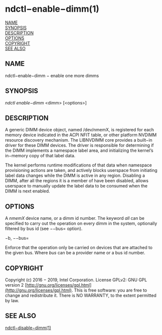 # ndctl−enable−dimm\(1\)

[NAME](ndctl-enable-dimm.md#name)  
[SYNOPSIS](ndctl-enable-dimm.md#synopsis)  
[DESCRIPTION](ndctl-enable-dimm.md#description)  
[OPTIONS](ndctl-enable-dimm.md#options)  
[COPYRIGHT](ndctl-enable-dimm.md#copyright)  
[SEE ALSO](ndctl-enable-dimm.md#see-also)

## NAME

ndctl−enable−dimm − enable one more dimms

## SYNOPSIS

_ndctl enable−dimm_  &lt;dimm&gt; \[&lt;options&gt;\]

## DESCRIPTION

A generic DIMM device object, named /dev/nmemX, is registered for each memory device indicated in the ACPI NFIT table, or other platform NVDIMM resource discovery mechanism. The LIBNVDIMM core provides a built−in driver for these DIMM devices. The driver is responsible for determining if the DIMM implements a namespace label area, and initializing the kernel’s in−memory copy of that label data.

The kernel performs runtime modifications of that data when namespace provisioning actions are taken, and actively blocks userspace from initiating label data changes while the DIMM is active in any region. Disabling a DIMM, after all the regions it is a member of have been disabled, allows userspace to manually update the label data to be consumed when the DIMM is next enabled.

## OPTIONS

A _nmemX_ device name, or a dimm id number. The keyword _all_ can be specified to carry out the operation on every dimm in the system, optionally filtered by bus id \(see −−bus= option\).

−b, −−bus=

Enforce that the operation only be carried on devices that are attached to the given bus. Where _bus_ can be a provider name or a bus id number.

## COPYRIGHT

Copyright \(c\) 2016 − 2019, Intel Corporation. License GPLv2: GNU GPL version 2 [http://gnu.org/licenses/gpl.html](http://gnu.org/licenses/gpl.html). This is free software: you are free to change and redistribute it. There is NO WARRANTY, to the extent permitted by law.

## SEE ALSO

[ndctl−disable−dimm\(1\)](ndctl-disable-dimm.md)


